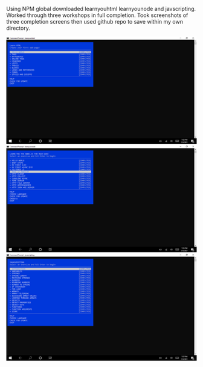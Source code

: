 Using NPM global downloaded learnyouhtml learnyounode and javscripting. Worked through three workshops in full completion. Took screenshots of three completion screens then used github repo to save within my own directory.

![learnyouhtml](./learnyouhtml.png)
![learnyounode](./learnyounode.png)
![javascripting](./javascripting.png)
